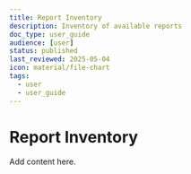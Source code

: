 ```yaml
---
title: Report Inventory
description: Inventory of available reports
doc_type: user_guide
audience: [user]
status: published
last_reviewed: 2025-05-04
icon: material/file-chart
tags:
  - user
  - user_guide
---
```


# Report Inventory

Add content here.
